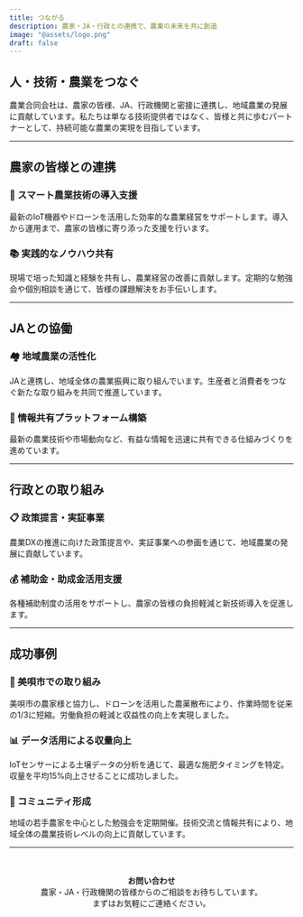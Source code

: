 ```yaml
---
title: つながる
description: 農家・JA・行政との連携で、農業の未来を共に創造
image: "@assets/logo.png"
draft: false
---
```


## 人・技術・農業をつなぐ

農業合同会社は、農家の皆様、JA、行政機関と密接に連携し、地域農業の発展に貢献しています。私たちは単なる技術提供者ではなく、皆様と共に歩むパートナーとして、持続可能な農業の実現を目指しています。

---

## 農家の皆様との連携

### 🌱 スマート農業技術の導入支援

最新のIoT機器やドローンを活用した効率的な農業経営をサポートします。導入から運用まで、農家の皆様に寄り添った支援を行います。

### 📚 実践的なノウハウ共有

現場で培った知識と経験を共有し、農業経営の改善に貢献します。定期的な勉強会や個別相談を通じて、皆様の課題解決をお手伝いします。

---

## JAとの協働

### 🏘️ 地域農業の活性化

JAと連携し、地域全体の農業振興に取り組んでいます。生産者と消費者をつなぐ新たな取り組みを共同で推進しています。

### 📡 情報共有プラットフォーム構築

最新の農業技術や市場動向など、有益な情報を迅速に共有できる仕組みづくりを進めています。

---

## 行政との取り組み

### 📋 政策提言・実証事業

農業DXの推進に向けた政策提言や、実証事業への参画を通じて、地域農業の発展に貢献しています。

### 💰 補助金・助成金活用支援

各種補助制度の活用をサポートし、農家の皆様の負担軽減と新技術導入を促進します。

---

## 成功事例

### 🚁 美唄市での取り組み

美唄市の農家様と協力し、ドローンを活用した農薬散布により、作業時間を従来の1/3に短縮。労働負担の軽減と収益性の向上を実現しました。

### 📊 データ活用による収量向上

IoTセンサーによる土壌データの分析を通じて、最適な施肥タイミングを特定。収量を平均15%向上させることに成功しました。

### 🤝 コミュニティ形成

地域の若手農家を中心とした勉強会を定期開催。技術交流と情報共有により、地域全体の農業技術レベルの向上に貢献しています。

---

<div style="text-align: center; margin-top: 3rem;">
  <strong>お問い合わせ</strong><br>
  農家・JA・行政機関の皆様からのご相談をお待ちしています。<br>
  まずはお気軽にご連絡ください。
</div>
